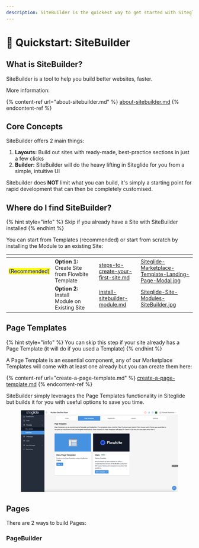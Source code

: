 ```yaml
---
description: SiteBuilder is the quickest way to get started with Siteglide
---
```


# 🚀 Quickstart: SiteBuilder

## What is SiteBuilder?

SiteBuilder is a tool to help you build better websites, faster.&#x20;

More information:

{% content-ref url="about-sitebuilder.md" %}
[about-sitebuilder.md](about-sitebuilder.md)
{% endcontent-ref %}

## Core Concepts

SiteBuilder offers 2 main things:

1. **Layouts:** Build out sites with ready-made, best-practice sections in just a few clicks
2. **Builder:** SiteBuilder will do the heavy lifting in Siteglide for you from a simple, intuitive UI

Sitebuilder does **NOT** limit what you can build, it's simply a starting point for rapid development that can then be completely customised.

## Where do I find SiteBuilder?

{% hint style="info" %}
Skip if you already have a Site with SiteBuilder installed
{% endhint %}

You can start from Templates (recommended) or start from scratch by installing the Module to an existing Site:

<table data-card-size="large" data-column-title-hidden data-view="cards"><thead><tr><th></th><th></th><th data-hidden></th><th data-hidden data-card-target data-type="content-ref"></th><th data-hidden data-card-cover data-type="files"></th></tr></thead><tbody><tr><td><mark style="color:blue;">(Recommended)</mark></td><td><strong>Option 1:</strong> Create Site from Flowbite Template</td><td></td><td><a href="../../portal/sites/steps-to-create-your-first-site.md">steps-to-create-your-first-site.md</a></td><td><a href="../../.gitbook/assets/Siteglide-Marketplace-Template-Landing-Page-Modal.jpg">Siteglide-Marketplace-Template-Landing-Page-Modal.jpg</a></td></tr><tr><td>          </td><td><strong>Option 2:</strong> Install Module on Existing Site</td><td></td><td><a href="install-sitebuilder-module.md">install-sitebuilder-module.md</a></td><td><a href="../../.gitbook/assets/Siteglide-Site-Modules-SiteBuilder.jpg">Siteglide-Site-Modules-SiteBuilder.jpg</a></td></tr></tbody></table>

## Page Templates

{% hint style="info" %}
You can skip this step if your site already has a Page Template (it will do if you used a Template)
{% endhint %}

A Page Template is an essential component, any of our Marketplace Templates will come with at least one already but you can create them here:

{% content-ref url="create-a-page-template.md" %}
[create-a-page-template.md](create-a-page-template.md)
{% endcontent-ref %}

SiteBuilder simply leverages the Page Templates functionality in Siteglide but builds it for you with useful options to save you time.

<figure><img src="../../.gitbook/assets/SiteBuilder-Page-Templates.png" alt=""><figcaption></figcaption></figure>

## Pages

There are 2 ways to build Pages:

### PageBuilder
